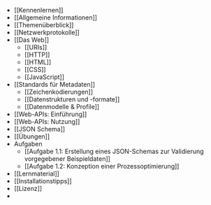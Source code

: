 - [[Kennenlernen]]
- [[Allgemeine Informationen]]
- [[Themenüberblick]]
- [[Netzwerkprotokolle]]
- [[Das Web]]
	- [[URIs]]
	- [[HTTP]]
	- [[HTML]]
	- [[CSS]]
	- [[JavaScript]]
- [[Standards für Metadaten]]
	- [[Zeichenkodierungen]]
	- [[Datenstrukturen und -formate]]
	- [[Datenmodelle & Profile]]
- [[Web-APIs: Einführung]]
- [[Web-APIs: Nutzung]]
- [[JSON Schema]]
- [[Übungen]]
- Aufgaben
	- [[Aufgabe 1.1: Erstellung eines JSON-Schemas zur Validierung vorgegebener Beispieldaten]]
	- [[Aufgabe 1.2: Konzeption einer Prozessoptimierung]]
- [[Lernmaterial]]
- [[Installationstipps]]
- [[Lizenz]]
-